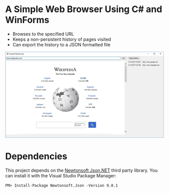 # A Simple Web Browser Using C# and WinForms
- Browses to the specified URL
- Keeps a non-persistent history of pages visited
- Can export the history to a JSON formatted file

![Web Browser](images/browser.jpg)

# Dependencies

This project depends on the [Newtonsoft Json.NET](http://www.newtonsoft.com/json) third party library.  You can install it with the Visual Studio Package Manager:

```
PM> Install-Package Newtonsoft.Json -Version 9.0.1
```

